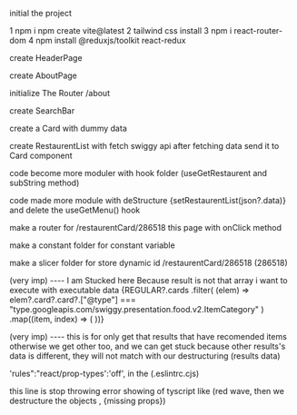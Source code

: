 initial the project

1 npm i npm create vite@latest
2 tailwind css install
3 npm i react-router-dom
4 npm install @reduxjs/toolkit react-redux

create HeaderPage

create AboutPage

initialize The Router /about <About/>

create SearchBar

create a Card with dummy data

create RestaurentList with fetch swiggy api after fetching data send it to Card component

code become more moduler with hook folder (useGetRestaurent and subString method)

code made more module with deStructure {setRestaurentList(json?.data)} and delete the useGetMenu() hook

make a router for /restaurentCard/286518 this page with onClick method

make a constant folder for constant variable

make a slicer folder for store dynamic id /restaurentCard/286518 (286518)

<!-- ======================================================== -->

(very imp) ---- I am Stucked here Because result is not that array i want to execute with executable data
{REGULAR?.cards
.filter(
(elem) =>
elem?.card?.card?.["@type"] ===
"type.googleapis.com/swiggy.presentation.food.v2.ItemCategory"
)
.map((item, index) => (
<RestaurentCard data={item?.card?.card?.itemCards[0]} key={index} />
))}

(very imp) ---- this is for only get that results that have recomended items otherwise we get other too,
and we can get stuck because other results's data is different,
they will not match with our destructuring (results data)

<!-- ============================================================== -->

 'rules":"react/prop-types':'off',    in the (.eslintrc.cjs)

 this line is stop throwing error showing of tyscript like (red wave, then we destructure the objects , {missing props})
